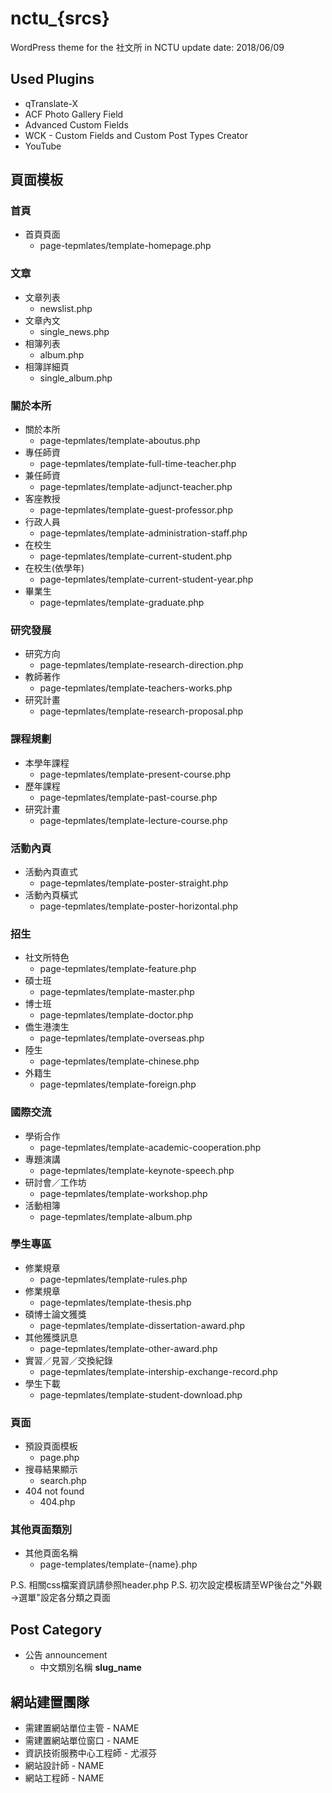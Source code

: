 # nctu_{srcs}
WordPress theme for the 社文所 in NCTU
update date: 2018/06/09


## Used Plugins
- qTranslate-X
- ACF Photo Gallery Field
- Advanced Custom Fields
- WCK - Custom Fields and Custom Post Types Creator
- YouTube

## 頁面模板

### 首頁
- 首頁頁面
	- page-tepmlates/template-homepage.php

### 文章
- 文章列表
	- newslist.php
- 文章內文
	- single_news.php
- 相簿列表
	- album.php
- 相簿詳細頁
	- single_album.php

### 關於本所
- 關於本所
	- page-tepmlates/template-aboutus.php
- 專任師資
	- page-tepmlates/template-full-time-teacher.php
- 兼任師資
	- page-tepmlates/template-adjunct-teacher.php
- 客座教授
	- page-tepmlates/template-guest-professor.php
- 行政人員
	- page-tepmlates/template-administration-staff.php
- 在校生
	- page-tepmlates/template-current-student.php
- 在校生(依學年)
	- page-tepmlates/template-current-student-year.php
- 畢業生
	- page-tepmlates/template-graduate.php

### 研究發展
- 研究方向
	- page-tepmlates/template-research-direction.php
- 教師著作
	- page-tepmlates/template-teachers-works.php
- 研究計畫
	- page-tepmlates/template-research-proposal.php

### 課程規劃
- 本學年課程
	- page-tepmlates/template-present-course.php
- 歷年課程
	- page-tepmlates/template-past-course.php
- 研究計畫
	- page-tepmlates/template-lecture-course.php

### 活動內頁
- 活動內頁直式
	- page-tepmlates/template-poster-straight.php
- 活動內頁橫式
	- page-tepmlates/template-poster-horizontal.php

### 招生
- 社文所特色
	- page-tepmlates/template-feature.php
- 碩士班
	- page-tepmlates/template-master.php
- 博士班
	- page-tepmlates/template-doctor.php
- 僑生港澳生
	- page-tepmlates/template-overseas.php
- 陸生
	- page-tepmlates/template-chinese.php
- 外籍生
	- page-tepmlates/template-foreign.php

### 國際交流
- 學術合作
	- page-tepmlates/template-academic-cooperation.php
- 專題演講
	- page-tepmlates/template-keynote-speech.php
- 研討會／工作坊
	- page-tepmlates/template-workshop.php
- 活動相簿
	- page-tepmlates/template-album.php

### 學生專區
- 修業規章
	- page-tepmlates/template-rules.php
- 修業規章
	- page-tepmlates/template-thesis.php
- 碩博士論文獲獎
	- page-tepmlates/template-dissertation-award.php
- 其他獲獎訊息
	- page-tepmlates/template-other-award.php
- 實習／見習／交換紀錄
	- page-tepmlates/template-intership-exchange-record.php
- 學生下載
	- page-tepmlates/template-student-download.php

### 頁面
- 預設頁面模板
	- page.php
- 搜尋結果顯示
	- search.php
- 404 not found
	- 404.php

### 其他頁面類別
- 其他頁面名稱
	- page-templates/template-{name}.php

P.S. 相關css檔案資訊請參照header.php
P.S. 初次設定模板請至WP後台之"外觀→選單"設定各分類之頁面

## Post Category
- 公告 announcement
	- 中文類別名稱 **slug_name**


## 網站建置團隊
- 需建置網站單位主管 - NAME
- 需建置網站單位窗口 - NAME
- 資訊技術服務中心工程師 - 尤淑芬
- 網站設計師 - NAME
- 網站工程師 - NAME
